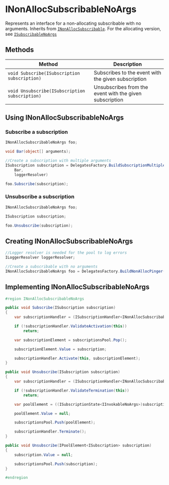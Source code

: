 # INonAllocSubscribableNoArgs

Represents an interface for a non-allocating subscribable with no arguments. Inherits from [`INonAllocSubscribable`](INonAllocSubscribable.md). For the allocating version, see [`ISubscribableNoArgs`](ISubscribableNoArgs.md)

## Methods

Method | Description
--- | ---
`void Subscribe(ISubscription subscription)` | Subscribes to the event with the given subscription
`void Unsubscribe(ISubscription subscription)` | Unsubscribes from the event with the given subscription

## Using INonAllocSubscribableNoArgs

### Subscribe a subscription

```csharp
INonAllocSubscribableNoArgs foo;

void Bar(object[] arguments);

//Create a subscription with multiple arguments
ISubscription subscription = DelegatesFactory.BuildSubscriptionMultipleArgs(
    Bar,
    loggerResolver)

foo.Subscribe(subscription);
```

### Unsubscribe a subscription

```csharp
INonAllocSubscribableNoArgs foo;

ISubscription subscription;

foo.Unsubscribe(subscription);
```

## Creating INonAllocSubscribableNoArgs

```csharp
//Logger resolver is needed for the pool to log errors
ILoggerResolver loggerResolver;

//Create a subscribable with no arguments
INonAllocSubscribableNoArgs foo = DelegatesFactory.BuildNonAllocPinger(loggerResolver);
```

## Implementing INonAllocSubscribableNoArgs

```csharp
#region INonAllocSubscribableNoArgs

public void Subscribe(ISubscription subscription)
{
	var subscriptionHandler = (ISubscriptionHandler<INonAllocSubscribableNoArgs, IInvokableNoArgs>)subscription;

	if (!subscriptionHandler.ValidateActivation(this))
		return;

	var subscriptionElement = subscriptionsPool.Pop();

	subscriptionElement.Value = subscription;

	subscriptionHandler.Activate(this, subscriptionElement);
}

public void Unsubscribe(ISubscription subscription)
{
	var subscriptionHandler = (ISubscriptionHandler<INonAllocSubscribableNoArgs, IInvokableNoArgs>)subscription;

	if (!subscriptionHandler.ValidateTermination(this))
		return;

	var poolElement = ((ISubscriptionState<IInvokableNoArgs>)subscription).PoolElement;

	poolElement.Value = null;

	subscriptionsPool.Push(poolElement);

	subscriptionHandler.Terminate();
}

public void Unsubscribe(IPoolElement<ISubscription> subscription)
{
	subscription.Value = null;

	subscriptionsPool.Push(subscription);
}

#endregion
```

